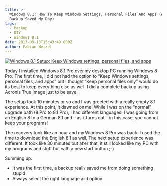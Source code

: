 ```yaml
---
title: >-
  Windows 8.1: How To Keep Windows Settings, Personal Files And Apps (And How
  Backup Saved My Day)
tags:
  - Backup
  - DIY
  - Windows 8.1
date: 2013-09-13T15:43:49.000Z
author: Fabian Wetzel
---
```


[![Windows 8.1 Setup: Keep Windows settings, personal files, and apps](windows81howtokeepwindowssettingspersonalfilesandapps_thumb.png "Windows 8.1 Setup: Keep Windows settings, personal files, and apps")](windows81howtokeepwindowssettingspersonalfilesandapps.png)   

Today I installed Windows 8.1 Pro over my desktop PC running Windows 8 Pro. The first time, I did not had the option to “Keep Windows settings, personal files, and apps” but I thought “Keep personal files only” would do its best to keep everything else as well. I did a complete backup using Acronis True Image just to be save.

The setup took 10 minutes or so and I was greeted with a really empty 8.1 experience. At this point, it dawned on me! While I was on the “normal” upgrade path (8 Pro to 8.1 Pro), I had different languages! I was going from an English 8 to a German 8.1 and – as it turns out – in this case, you cannot keep your programs!

The recovery took like an hour and my Windows 8 Pro was back. I used the time to download the English 8.1 as well. The next setup experience was different. It took like 30 minutes but after that, it still looked like my PC with my programs and stuff but with a new start button ;-)

Summing up:

*   It was the first time, a backup really saved me from doing something stupid
*   Always select the right language and option


